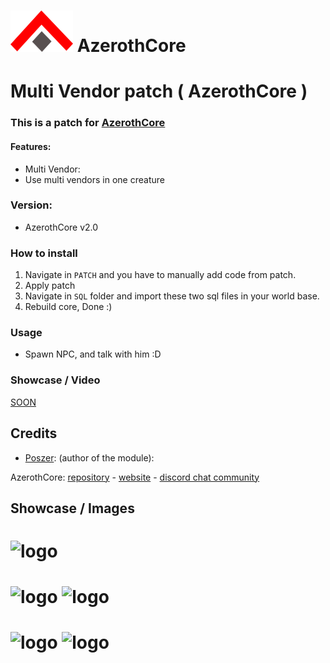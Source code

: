 # ![logo](https://raw.githubusercontent.com/azerothcore/azerothcore.github.io/master/images/logo-github.png) AzerothCore
# Multi Vendor patch ( AzerothCore )
### This is a patch for [AzerothCore](http://www.azerothcore.org)

#### Features:
- Multi Vendor:
- Use multi vendors in one creature

### Version:
- AzerothCore v2.0

### How to install
1. Navigate in `PATCH` and you have to manually add code from patch.
2. Apply patch
3. Navigate in `SQL` folder and import these two sql files in your world base.
4. Rebuild core, Done :)

### Usage
- Spawn NPC, and talk with him :D

### Showcase / Video 
[SOON](https://github.com/poszer)


## Credits
* [Poszer](https://github.com/Poszer): (author of the module): 

AzerothCore: [repository](https://github.com/azerothcore) - [website](http://azerothcore.org/) - [discord chat community](https://discord.gg/PaqQRkd)

## Showcase / Images 
# ![logo](https://image.prntscr.com/image/ZqkOd4Q-QmG3PHB6Oad4TQ.png)
# ![logo](https://i.imgur.com/XyzXG9J.png) ![logo](https://image.prntscr.com/image/-YL9k_81Tt615rJ1zPXD3w.png)
# ![logo](https://i.imgur.com/8dqhDfZ.png) ![logo](https://i.imgur.com/0oqyh4X.png)


